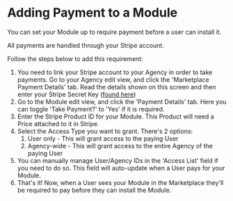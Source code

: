 # Adding Payment to a Module

You can set your Module up to require payment before a user can install it.

All payments are handled through your Stripe account.

Follow the steps below to add this requirement:

1. You need to link your Stripe account to your Agency in order to take payments. Go to your Agency edit view, and click the 'Marketplace Payment Details' tab. Read the details shown on this screen and then enter your Stripe Secret Key ([found here](https://dashboard.stripe.com/apikeys))
2. Go to the Module edit view, and click the 'Payment Details' tab. Here you can toggle 'Take Payment?' to 'Yes' if it is required.
3. Enter the Stripe Product ID for your Module. This Product will need a Price attached to it in Stripe.
4. Select the Access Type you want to grant. There's 2 options:
   1. User only - This will grant access to the paying User
   2. Agency-wide - This will grant access to the entire Agency of the paying User
5. You can manually manage User/Agency IDs in the 'Access List' field if you need to do so. This field will auto-update when a User pays for your Module.
6. That's it! Now, when a User sees your Module in the Marketplace they'll be required to pay before they can install the Module.
